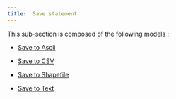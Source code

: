 ```yaml
---
title:  Save statement
---
```



This sub-section is composed of the following models :

* [Save to Ascii](references#SavestatementSave_to_asc)

* [Save to CSV](references#SavestatementSave_to_CSV)

* [Save to Shapefile](references#SavestatementSave_to_shapefile)

* [Save to Text](references#SavestatementSave_to_text)

